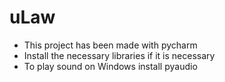 # uLaw
- This project has been made with pycharm
- Install the necessary libraries if it is necessary
- To play  sound on Windows install pyaudio
